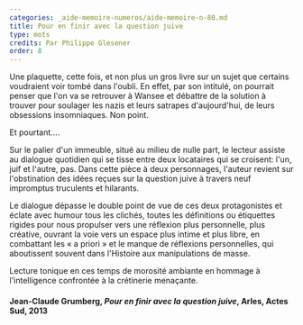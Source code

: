 ```yaml
---
categories: _aide-memoire-numeros/aide-memoire-n-80.md
title: Pour en finir avec la question juive
type: mots
credits: Par Philippe Glesener
order: 8
---
```

Une plaquette, cette fois, et non plus un gros livre sur un sujet que certains voudraient voir tombé dans l'oubli. En effet, par son intitulé, on pourrait penser que l'on va se retrouver à Wansee et débattre de la solution à trouver pour soulager les nazis et leurs satrapes d'aujourd'hui, de leurs obsessions insomniaques. Non point.

Et pourtant....

Sur le palier d'un immeuble, situé au milieu de nulle part, le lecteur assiste au dialogue quotidien qui se tisse entre deux locataires qui se croisent: l'un, juif et l'autre, pas. Dans cette pièce à deux personnages, l'auteur revient sur l'obstination des idées reçues sur la question juive à travers neuf impromptus truculents et hilarants.

Le dialogue dépasse le double point de vue de ces deux protagonistes et éclate avec humour tous les clichés, toutes les définitions ou étiquettes rigides pour nous propulser vers une réflexion plus personnelle, plus créative, ouvrant la voie vers un espace plus intime et plus libre, en combattant les « a priori » et le manque de réflexions personnelles, qui aboutissent souvent dans l'Histoire aux manipulations de masse.

Lecture tonique en ces temps de morosité ambiante en hommage à l'intelligence confrontée à la crétinerie menaçante.





#### Jean-Claude Grumberg, _Pour en finir avec la question juive_, Arles, Actes Sud, 2013
